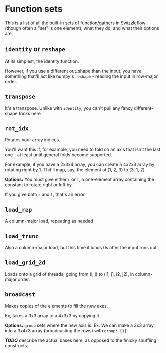 # Function sets

This is a list of all the built-in sets of function/gathers in Swizzleflow
(though often a "set" is one element), what they do, and what their options are.

## `identity` or `reshape`
At its simplest, the identity function.

However, if you use a different out_shape than the input,
you have something that'll act like numpy's `reshape` - reading the input in row-major order.

## `transpose`
It's a transpose. Unlike with `identity`, you can't pull any fancy different-shape tricks here

## `rot_idx`

Rotates your array indices.

You'll want this if, for example, you need to fold on an axis that isn't the last one - at least until general folds become supported.

For example, if you have a 2x3x4 array, you can create a 4x2x3 array by rotating right by 1.
Thit'll map, say, the element at (1, 2, 3) to (3, 1, 2).

**Options:**
You must give either `r` or `l`, a one-element array containing the constant to rotate right or left by.

If you give both `r` and `l`, that's an error

## `load_rep`

A column-major load, repeating as needed

## `load_trunc`

Also a column-major load, but this time it loads 0s after the input runs out

## `load_grid_2d`

Loads onto a grid of threads, going from (i, j) to (i1, j1, i2, j2),
in column-major order.

## `broadcast`

Makes copies of the elements to fill the new axes.

Ex, takes a 3x3 array to a 4x3x3 by copying it.

**Options:** `group` sets where the new axis is. Ex. We can make a 3x3 array into a 3x4x3 array (broadcasting the rows) with `group: [1]`.

***TODO*** describe the actual bases here, as opposed to the finicky shuffling constructs.
